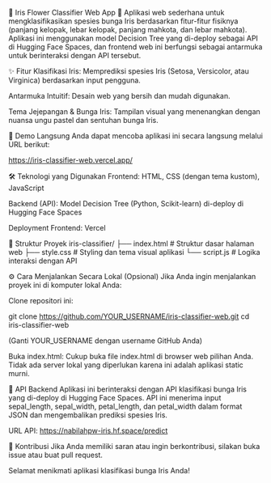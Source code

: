 🌸 Iris Flower Classifier Web App 🌸
Aplikasi web sederhana untuk mengklasifikasikan spesies bunga Iris berdasarkan fitur-fitur fisiknya (panjang kelopak, lebar kelopak, panjang mahkota, dan lebar mahkota). Aplikasi ini menggunakan model Decision Tree yang di-deploy sebagai API di Hugging Face Spaces, dan frontend web ini berfungsi sebagai antarmuka untuk berinteraksi dengan API tersebut.

✨ Fitur
Klasifikasi Iris: Memprediksi spesies Iris (Setosa, Versicolor, atau Virginica) berdasarkan input pengguna.

Antarmuka Intuitif: Desain web yang bersih dan mudah digunakan.

Tema Jejepangan & Bunga Iris: Tampilan visual yang menenangkan dengan nuansa ungu pastel dan sentuhan bunga Iris.

🚀 Demo Langsung
Anda dapat mencoba aplikasi ini secara langsung melalui URL berikut:

https://iris-classifier-web.vercel.app/

🛠️ Teknologi yang Digunakan
Frontend: HTML, CSS (dengan tema kustom), JavaScript

Backend (API): Model Decision Tree (Python, Scikit-learn) di-deploy di Hugging Face Spaces

Deployment Frontend: Vercel

📄 Struktur Proyek
iris-classifier/
├── index.html    # Struktur dasar halaman web
├── style.css     # Styling dan tema visual aplikasi
└── script.js     # Logika interaksi dengan API

⚙️ Cara Menjalankan Secara Lokal (Opsional)
Jika Anda ingin menjalankan proyek ini di komputer lokal Anda:

Clone repositori ini:

git clone https://github.com/YOUR_USERNAME/iris-classifier-web.git
cd iris-classifier-web

(Ganti YOUR_USERNAME dengan username GitHub Anda)

Buka index.html:
Cukup buka file index.html di browser web pilihan Anda. Tidak ada server lokal yang diperlukan karena ini adalah aplikasi static murni.

🔗 API Backend
Aplikasi ini berinteraksi dengan API klasifikasi bunga Iris yang di-deploy di Hugging Face Spaces. API ini menerima input sepal_length, sepal_width, petal_length, dan petal_width dalam format JSON dan mengembalikan prediksi spesies Iris.

URL API: https://nabilahpw-iris.hf.space/predict

💖 Kontribusi
Jika Anda memiliki saran atau ingin berkontribusi, silakan buka issue atau buat pull request.

Selamat menikmati aplikasi klasifikasi bunga Iris Anda!
